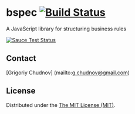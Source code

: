 # bspec [![Build Status](https://travis-ci.org/gchudnov/bspec.svg)](https://travis-ci.org/gchudnov/bspec) 
A JavaScript library for structuring business rules

[![Sauce Test Status](https://saucelabs.com/browser-matrix/bspec.svg)](https://saucelabs.com/u/bspec)

## Contact

[Grigoriy Chudnov] (mailto:g.chudnov@gmail.com)


## License

Distributed under the [The MIT License (MIT)](https://github.com/gchudnov/bspec/blob/master/LICENSE).
